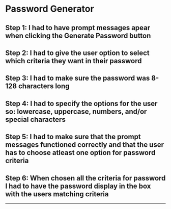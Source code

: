 # Password Generator 

## Step 1: I had to have prompt messages apear when clicking the Generate Password button

## Step 2: I had to give the user option to select which criteria they want in their password

## Step 3: I had to make sure the password was 8-128 characters long

## Step 4: I had to specify the options for the user so: lowercase, uppercase, numbers, and/or special characters

## Step 5: I had to make sure that the prompt messages functioned correctly and that the user has to choose atleast one option for password criteria

## Step 6: When chosen all the criteria for password I had to have the password display in the box with the users matching criteria

---
